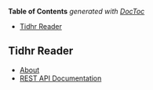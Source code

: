 **Table of Contents**  *generated with [DocToc](http://doctoc.herokuapp.com/)*

- [Tidhr Reader](#tidhr-reader)

Tidhr Reader
------------

* [About](about.html)
* [REST API Documentation](api.html)
